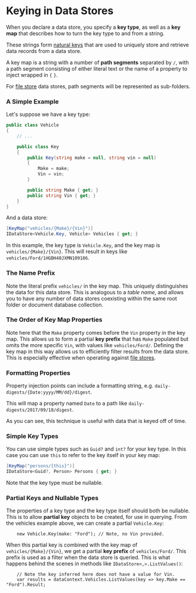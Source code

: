 # Keying in Data Stores

When you declare a data store, you specify a **key type**, as well as a **key map** that describes how to turn the key type to and from a string.

These strings form [natural keys](https://en.wikipedia.org/wiki/Natural_key) that are used to uniquely store and retrieve data records from a data store. 

A key map is a string with a number of **path segments** separated by `/`, with a path segment consisting of either literal text or the name of a property to inject wrapped in `{` `}`. 

For [file store](file-stores.md) data stores, path segments will be represented as sub-folders.


### A Simple Example

Let's suppose we have a key type:

```cs
public class Vehicle
{
    // ...

    public class Key
    {
        public Key(string make = null, string vin = null)
        {
            Make = make;
            Vin = vin;
        }

        public string Make { get; }
        public string Vin { get; }
    }
}
``` 

And a data store:

```cs
[KeyMap("vehicles/{Make}/{Vin}")]
IDataStore<Vehicle.Key, Vehicle> Vehicles { get; }
```

In this example, the key type is `Vehicle.Key`, and the key map is `vehicles/{Make}/{Vin}`. This will result in keys like `vehicles/Ford/1HGBH40JXMN109186`.

### The Name Prefix

Note the literal prefix `vehicles/` in the key map. This uniquely distinguishes the data for this data store. This is analogous to a *table name*, and allows you to have any number of data stores coexisting within the same root folder or document database collection.

### The Order of Key Map Properties

Note here that the `Make` property comes before the `Vin` property in the key map. This allows us to form a partial **key prefix** that has `Make` populated but omits the more specific `Vin`, with values like `vehicles/Ford/`. Defining the key map in this way allows us to efficiently filter results from the data store. This is especially effective when operating against [file stores](file-stores.md). 

### Formatting Properties

Property injection points can include a formatting string, e.g. `daily-digests/{Date:yyyy/MM/dd}/digest`. 

This will map a property named `Date` to a path like `daily-digests/2017/09/18/digest`. 

As you can see, this technique is useful with data that is keyed off of time.

### Simple Key Types

You can use simple types such as `Guid?` and `int?` for your key type. In this case you can use `this` to refer to the key itself in your key map:

```cs
[KeyMap("persons/{this}")]
IDataStore<Guid?, Person> Persons { get; }
```

Note that the key type must be nullable.

### Partial Keys and Nullable Types

The properties of a key type and the key type itself should both be nullable. This is to allow **partial key** objects to be created, for use in querying. From the vehicles example above, we can create a partial `Vehicle.Key`:
```
    new Vehicle.Key(make: "Ford"); // Note, no Vin provided.
```

When this partial key is combined with the key map of `vehicles/{Make}/{Vin}`, we get a partial **key prefix** of `vehicles/Ford/`. This prefix is used as a filter when the data store is queried. This is what happens behind the scenes in methods like `IDataStore<,>.ListValues()`:
```
    // Note the key inferred here does not have a value for Vin.
    var results = dataContext.Vehicles.ListValues(key => key.Make == "Ford").Result;
```
